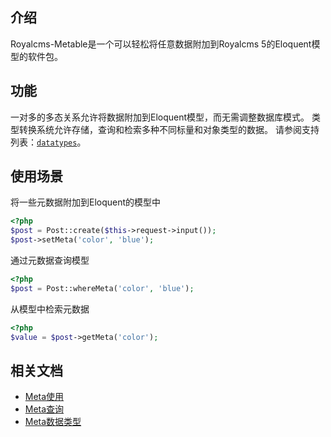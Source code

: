 ## 介绍

Royalcms-Metable是一个可以轻松将任意数据附加到Royalcms 5的Eloquent模型的软件包。

## 功能

一对多的多态关系允许将数据附加到Eloquent模型，而无需调整数据库模式。
类型转换系统允许存储，查询和检索多种不同标量和对象类型的数据。 请参阅支持列表：[`datatypes`](datatypes)。

## 使用场景

将一些元数据附加到Eloquent的模型中

```php
<?php
$post = Post::create($this->request->input());
$post->setMeta('color', 'blue');
```

通过元数据查询模型

```php
<?php
$post = Post::whereMeta('color', 'blue');
```

从模型中检索元数据

```php
<?php
$value = $post->getMeta('color');
```

## 相关文档

- [Meta使用](handling_meta)
- [Meta查询](querying_meta)
- [Meta数据类型](datatypes)